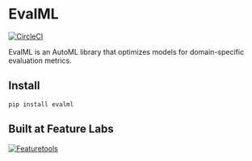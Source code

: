 # EvalML

[![CircleCI](https://circleci.com/gh/FeatureLabs/evalml.svg?style=svg&circle-token=9e0ce5e5f2db05f96fe92238fcde6d13963188b6)](https://circleci.com/gh/FeatureLabs/evalml)

EvalML is an AutoML library that optimizes models for domain-specific evaluation metrics.

## Install
```shell
pip install evalml
```

## Built at Feature Labs
<a href="https://www.featurelabs.com/">
    <img src="http://www.featurelabs.com/wp-content/uploads/2017/12/logo.png" alt="Featuretools" />
</a>
